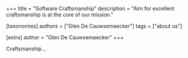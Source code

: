 +++
title = "Software Craftsmanship"
description = "Aim for excellent craftsmanship is at the core of our mission."

[taxonomies]
authors = ["Glen De Cauwsemaecker"]
tags = ["about us"]

[extra]
author = "Glen De Cauwsemaecker"
+++

Craftsmanship...
